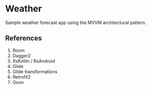 # Weather 

Sample weather forecast app using the MVVM architectural pattern.

## References
1. Room
2. Dagger2
3. RxKotlin / RxAndroid
5. Glide
6. Glide transformations
7. Retrofit2
8. Gson
